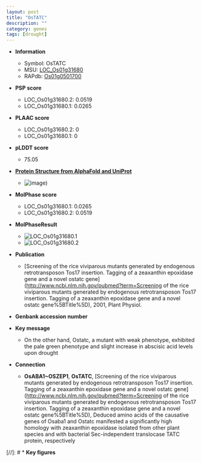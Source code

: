 ```yaml
---
layout: post
title: "OsTATC"
description: ""
category: genes
tags: [drought]
---
```


* **Information**  
    + Symbol: OsTATC  
    + MSU: [LOC_Os01g31680](http://rice.plantbiology.msu.edu/cgi-bin/ORF_infopage.cgi?orf=LOC_Os01g31680)  
    + RAPdb: [Os01g0501700](http://rapdb.dna.affrc.go.jp/viewer/gbrowse_details/irgsp1?name=Os01g0501700)  

* **PSP score**  
    + LOC_Os01g31680.2: 0.0519 
    + LOC_Os01g31680.1: 0.0265 

* **PLAAC score**  
    + LOC_Os01g31680.2: 0 
    + LOC_Os01g31680.1: 0 

* **pLDDT score**
    + 75.05

* **[Protein Structure from AlphaFold and UniProt](https://www.uniprot.org/uniprotkb/Q9AVE6/entry#structure)**
    + ![image](https://ricepsp.github.io/images/Q9/AF-Q9AVE6-F1.png))

* **MolPhase score**
    + LOC_Os01g31680.1: 0.0265
    + LOC_Os01g31680.2: 0.0519

* **MolPhaseResult**
    + ![LOC_Os01g31680.1](https://ricepsp.github.io/pictures/LOC_Os01g/LOC_Os01g31680.1.png)
    + ![LOC_Os01g31680.2](https://ricepsp.github.io/pictures/LOC_Os01g/LOC_Os01g31680.2.png)

* **Publication**  
    + [Screening of the rice viviparous mutants generated by endogenous retrotransposon Tos17 insertion. Tagging of a zeaxanthin epoxidase gene and a novel ostatc gene](http://www.ncbi.nlm.nih.gov/pubmed?term=Screening of the rice viviparous mutants generated by endogenous retrotransposon Tos17 insertion. Tagging of a zeaxanthin epoxidase gene and a novel ostatc gene%5BTitle%5D), 2001, Plant Physiol.

* **Genbank accession number**  

* **Key message**  
    + On the other hand, Ostatc, a mutant with weak phenotype, exhibited the pale green phenotype and slight increase in abscisic acid levels upon drought

* **Connection**  
    + __OsABA1~OSZEP1__, __OsTATC__, [Screening of the rice viviparous mutants generated by endogenous retrotransposon Tos17 insertion. Tagging of a zeaxanthin epoxidase gene and a novel ostatc gene](http://www.ncbi.nlm.nih.gov/pubmed?term=Screening of the rice viviparous mutants generated by endogenous retrotransposon Tos17 insertion. Tagging of a zeaxanthin epoxidase gene and a novel ostatc gene%5BTitle%5D), Deduced amino acids of the causative genes of Osaba1 and Ostatc manifested a significantly high homology with zeaxanthin epoxidase isolated from other plant species and with bacterial Sec-independent translocase TATC protein, respectively

[//]: # * **Key figures**  


